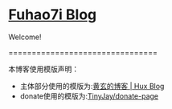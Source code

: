 [Fuhao7i Blog](https://fuhao7i.github.io)
================================

Welcome!

================================

本博客使用模版声明：

- 主体部分使用的模版为:[黄玄的博客 | Hux Blog](http://huangxuan.me)
- donate使用的模版为:[TinyJay/donate-page](https://github.com/TinyJay/donate-page)
